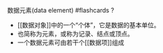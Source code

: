 数据元素(data element) #flashcards
?
- [[数据对象]]中的一个“个体”，它是数据的基本单位。
- 也简称为元素，或称为记录、结点或顶点。
- 一个数据元素可由若干个[[数据项]]组成
<!--ID: 1706081830238-->

<!--SR:!2024-01-22,1,210-->